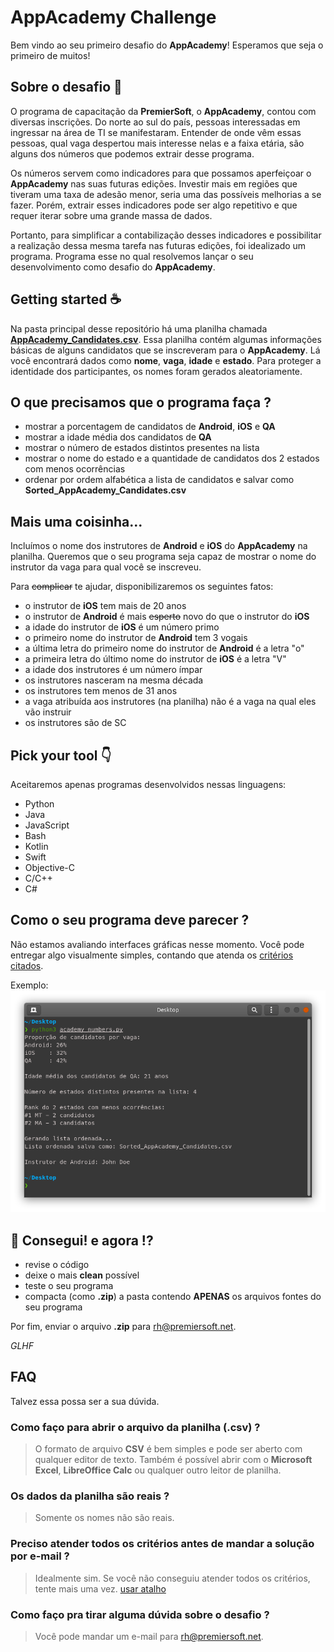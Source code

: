 # AppAcademy Challenge

Bem vindo ao seu primeiro desafio do **AppAcademy**! Esperamos que seja o primeiro de muitos!

## Sobre o desafio 🎯

O programa de capacitação da **PremierSoft**, o **AppAcademy**, contou com diversas inscrições. Do norte ao sul do país, pessoas interessadas em ingressar na área de TI se manifestaram. Entender de onde vêm essas pessoas, qual vaga despertou mais interesse nelas e a faixa etária, são alguns dos números que podemos extrair desse programa.

Os números servem como indicadores para que possamos aperfeiçoar o **AppAcademy** nas suas futuras edições. Investir mais em regiões que tiveram uma taxa de adesão menor, seria uma das possíveis melhorias a se fazer. Porém, extrair esses indicadores pode ser algo repetitivo e que requer iterar sobre uma grande massa de dados.

Portanto, para simplificar a contabilização desses indicadores e possibilitar a realização dessa mesma tarefa nas futuras edições, foi idealizado um programa. Programa esse no qual resolvemos lançar o seu desenvolvimento como desafio do **AppAcademy**.

## Getting started ☕️

Na pasta principal desse repositório há uma planilha chamada [**AppAcademy_Candidates.csv**](./AppAcademy_Candidates.csv). Essa planilha contém algumas informações básicas de alguns candidatos que se inscreveram para o **AppAcademy**. Lá você encontrará dados como **nome**, **vaga**, **idade** e **estado**. Para proteger a identidade dos participantes, os nomes foram gerados aleatoriamente.

## O que precisamos que o programa faça ?

- mostrar a porcentagem de candidatos de **Android**, **iOS** e **QA**
- mostrar a idade média dos candidatos de **QA**
- mostrar o número de estados distintos presentes na lista
- mostrar o nome do estado e a quantidade de candidatos dos 2 estados com menos ocorrências
- ordenar por ordem alfabética a lista de candidatos e salvar como **Sorted_AppAcademy_Candidates.csv**

## Mais uma coisinha...

Incluímos o nome dos instrutores de **Android** e **iOS** do **AppAcademy** na planilha. Queremos que o seu programa seja capaz de mostrar o nome do instrutor da vaga para qual você se inscreveu.

Para ~~complicar~~ te ajudar, disponibilizaremos os seguintes fatos:
- o instrutor de **iOS** tem mais de 20 anos
- o instrutor de **Android** é mais ~~esperto~~ novo do que o instrutor do **iOS**
- a idade do instrutor de **iOS** é um número primo
- o primeiro nome do instrutor de **Android** tem 3 vogais
- a última letra do primeiro nome do instrutor de **Android** é a letra "o"
- a primeira letra do último nome do instrutor de **iOS** é a letra "V"
- a idade dos instrutores é um número ímpar
- os instrutores nasceram na mesma década
- os instrutores tem menos de 31 anos
- a vaga atribuída aos instrutores (na planilha) não é a vaga na qual eles vão instruir
- os instrutores são de SC

## Pick your tool 👇

Aceitaremos apenas programas desenvolvidos nessas linguagens:
- Python
- Java
- JavaScript
- Bash
- Kotlin
- Swift
- Objective-C
- C/C++
- C#

## Como o seu programa deve parecer ?

Não estamos avaliando interfaces gráficas nesse momento. Você pode entregar algo visualmente simples, contando que atenda os [critérios citados](#o-que-precisamos-que-o-programa-faça-).

Exemplo:
![alt text](__assets/py_academy_numbers.png)

## 🎉 Consegui! e agora !?

- revise o código
- deixe o mais **clean** possível
- teste o seu programa
- compacta (como **.zip**) a pasta contendo **APENAS** os arquivos fontes do seu programa

Por fim, enviar o arquivo **.zip** para [rh@premiersoft.net](mailto:rh@premiersoft.net).

*GLHF*

## FAQ

Talvez essa possa ser a sua dúvida.

### Como faço para abrir o arquivo da planilha (.csv) ?
> O formato de arquivo **CSV** é bem simples e pode ser aberto com qualquer editor de texto. Também é possível abrir com o **Microsoft Excel**, **LibreOffice Calc** ou qualquer outro leitor de planilha.

### Os dados da planilha são reais ?
> Somente os nomes não são reais.

### Preciso atender todos os critérios antes de mandar a solução por e-mail ?
> Idealmente sim. Se você não conseguiu atender todos os critérios, tente mais uma vez. [usar atalho](#getting-started-%EF%B8%8F)

### Como faço pra tirar alguma dúvida sobre o desafio ?
> Você pode mandar um e-mail para [rh@premiersoft.net](mailto:rh@premiersoft.net).